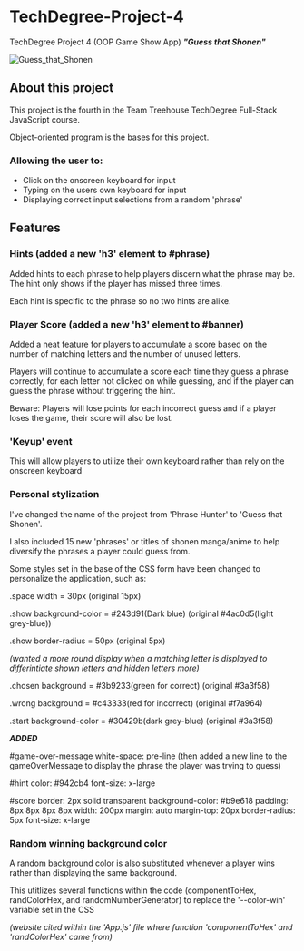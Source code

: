 # TechDegree-Project-4
TechDegree Project 4 (OOP Game Show App) *__"Guess that Shonen"__*

![Guess_that_Shonen](https://github.com/LilCappi/TechDegree-Project-4/assets/110640816/c01ae87e-fe00-4455-bc3a-0ce0b9dd11ca)

## About this project

This project is the fourth in the Team Treehouse TechDegree Full-Stack JavaScript course.

Object-oriented program is the bases for this project.

### Allowing the user to:

* Click on the onscreen keyboard for input
* Typing on the users own keyboard for input
* Displaying correct input selections from a random 'phrase'

## Features

### Hints (added a new 'h3' element to #phrase)

Added hints to each phrase to help players discern what the phrase may be. The hint only shows if the player has missed three times.

Each hint is specific to the phrase so no two hints are alike.

### Player Score (added a new 'h3' element to #banner)

Added a neat feature for players to accumulate a score based on the number of matching letters and the number of unused letters.

Players will continue to accumulate a score each time they guess a phrase correctly, for each letter not clicked on while guessing, and if the player can guess the phrase without 
triggering the hint. 

Beware: Players will lose points for each incorrect guess and if a player loses the game, their score will also be lost.

### 'Keyup' event

This will allow players to utilize their own keyboard rather than rely on the onscreen keyboard

### Personal stylization

I've changed the name of the project from 'Phrase Hunter' to 'Guess that Shonen'.

I also included 15 new 'phrases' or titles of shonen manga/anime to help diversify the phrases a player could guess from.

Some styles set in the base of the CSS form have been changed to personalize the application, such as:

.space width = 30px (original 15px)

.show background-color = #243d91(Dark blue) (original #4ac0d5(light grey-blue))

.show border-radius = 50px (original 5px) 

*(wanted a more round display when a matching letter is displayed to differintiate shown letters and hidden letters more)*

.chosen background = #3b9233(green for correct) (original #3a3f58)

.wrong background = #c43333(red for incorrect) (original #f7a964)

.start background-color = #30429b(dark grey-blue) (original #3a3f58)

*__ADDED__* 

#game-over-message white-space: pre-line (then added a new line to the gameOverMessage to display the phrase the player was trying to guess)

#hint color: #942cb4 font-size: x-large

#score border: 2px solid transparent background-color: #b9e618 padding: 8px 8px 8px 8px width: 200px margin: auto margin-top: 20px border-radius: 5px font-size: x-large

### Random winning background color

A random background color is also substituted whenever a player wins rather than displaying the same background.

This utitlizes several functions within the code (componentToHex, randColorHex, and randomNumberGenerator) to replace the '--color-win' variable set in the CSS

*(website cited within the 'App.js' file where function 'componentToHex' and 'randColorHex' came from)*

